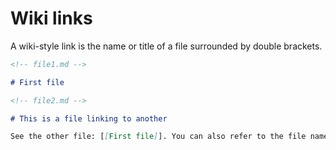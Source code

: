 # Wiki links

A wiki-style link is the name or title of a file surrounded by double brackets.

```md
<!-- file1.md -->

# First file
```

```md
<!-- file2.md -->

# This is a file linking to another

See the other file: [[First file]]. You can also refer to the file name like: [[file1]], with or without extension
```
